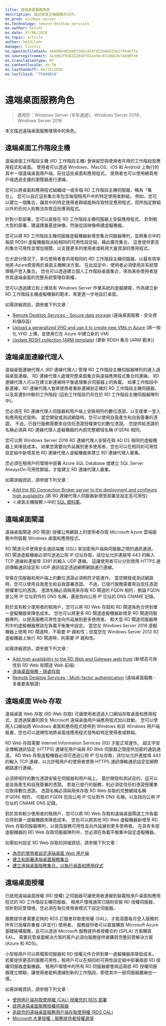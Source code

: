 ```yaml
---
title: 遠端桌面服務角色
description: 描述桌面主機服務的元件。
ms.prod: windows-server
ms.technology: remote-desktop-services
ms.author: helohr
ms.date: 07/06/2018
ms.topic: article
author: heidilohr
manager: lizross
ms.openlocfilehash: 44b98b485b69720a1459f052b68d15617954bffe
ms.sourcegitcommit: 3a3d62f938322849f81ee9ec01186b3e7ab90fe0
ms.translationtype: HT
ms.contentlocale: zh-TW
ms.lasthandoff: 04/23/2020
ms.locfileid: "75949819"
---
```

# <a name="remote-desktop-services-roles"></a>遠端桌面服務角色

>適用於：Windows Server (半年通道)、Windows Server 2019、Windows Server 2016

本文描述遠端桌面服務環境中的角色。

## <a name="remote-desktop-session-host"></a>遠端桌面工作階段主機

遠端桌面工作階段主機 (RD 工作階段主機) 會保留您與使用者共用的工作階段型應用程式和桌面。 使用者可以透過 Windows、MacOS、iOS 和 Android 上執行的其中一個遠端桌面用戶端，前往這些桌面和應用程式。 使用者也可以使用網頁用戶端透過支援的瀏覽器進行連線。

您可以將桌面和應用程式組織成一或多個 RD 工作階段主機伺服器，稱為「集合」。 您可以自訂這些集合來包含每個租用戶中的特定使用者群組。 例如，您可以建立一個集合，讓其中的特定使用者群組能夠存取特定應用程式，但所指定群組以外的任何人則無法存取這些應用程式。

針對小型部署，您可以直接在 RD 工作階段主機伺服器上安裝應用程式。 針對較大型的部署，建議建置基底映像，然後從該映像佈建虛擬機器。

您可以將 RD 工作階段主機伺服器虛擬機器新增至集合伺服器陣列，並將集合中的每部 RDSH 虛擬機器指派給相同的可用性設定組，藉此擴充集合。 這會提供更高的集合可用性並增加規模，以支援更多的使用者或耗用大量資源的應用程式。

在大部分情況下，多位使用者會共用相同的 RD 工作階段主機伺服器，以最有效率地將 Azure資源用於桌面主機解決方案。 在此設定中，使用者必須使用非系統管理帳戶登入集合。 您也可以透過建立個人工作階段桌面集合，來為某些使用者提供其遠端桌面的完整系統管理存取權。

您可以透過建立和上傳具有 Windows Server 作業系統的虛擬硬碟，作為建立新 RD 工作階段主機虛擬機器的範本，來更進一步地自訂桌面。

如需詳細資訊，請參閱下列文章：

* [Remote Desktop Services - Secure data storage](rds-plan-secure-data-storage.md) (遠端桌面服務 - 安全資料儲存區)
* [Upload a generalized VHD and use it to create new VMs in Azure](https://docs.microsoft.com/azure/virtual-machines/windows/upload-generalized-managed?toc=%2Fazure%2Fvirtual-machines%2Fwindows%2Ftoc.json) (將一般化 VHD 上傳，並使用它在 Azure 中建立新的 VM)
* [Update RDSH collection (ARM template)](https://azure.microsoft.com/resources/templates/rds-update-rdsh-collection/) (更新 RDSH 集合 (ARM 範本))

## <a name="remote-desktop-connection-broker"></a>遠端桌面連線代理人

遠端桌面連線代理人 (RD 連線代理人) 管理 RD 工作階段主機伺服器陣列的連入遠端桌面連線。 RD 連線代理人處理完整桌面集合與遠端應用程式集合的連線。 RD 連線代理人可以在建立新連線時平衡處理集合伺服器上的負載。 如果工作階段中斷連線，RD 連線代理人會將使用者重新連線到正確的 RD 工作階段主機伺服器，以及其遭到中斷的工作階段 (這些工作階段仍存在於 RD 工作階段主機伺服器陣列中)。

您必須在 RD 連線代理人伺服器和用戶端上安裝相符的數位憑證，以支援單一登入和應用程式發佈。 當您開發或測試網路時，您可以使用自我產生和自我簽署的憑證。 不過，已發行服務需要來自信任憑證授權單位的數位憑證。 您提供給憑證的名稱必須與 RD 連線代理人虛擬機器的內部完整網域名稱 (FQDN) 相同。

您可以將 Windows Server 2016 RD 連線代理人安裝在與 AD DS 相同的虛擬機器上來降低成本。 如果您需要向外延展到更多使用者，您也可以在相同的可用性設定組中新增其他 RD 連線代理人虛擬機器來建立 RD 連線代理人叢集。

您必須在租用戶的環境中部署 Azure SQL Database 或建立 SQL Server AlwaysOn 可用性群組，才能建立 RD 連線代理人叢集。

如需詳細資訊，請參閱下列文章：

* [Add the RD Connection Broker server to the deployment and configure high availability](rds-connection-broker-cluster.md) (將 RD 連線代理人伺服器新增至部署並設定高可用性)
* ＜桌面主機服務＞中的 [SQL 資料庫](desktop-hosting-service.md#sql-database)。

## <a name="remote-desktop-gateway"></a>遠端桌面閘道

遠端桌面閘道 (RD 閘道) 授權公用網路上的使用者存取 Microsoft Azure 雲端服務中所裝載 Windows 桌面和應用程式。

RD 閘道元件使用安全通訊端層 (SSL) 來加密用戶端與伺服器之間的通訊通道。 RD 閘道虛擬機器必須可透過公用 IP 位址存取，該位址允許連接埠 443 的輸入 TCP 連線和連接埠 3391 的輸入 UDP 連線。 這讓使用者可以分別使用 HTTPS 通訊傳輸通訊協定和 UDP 通訊協定透過網際網路進行連線。

安裝在伺服器和用戶端上的數位憑證必須相符才能運作。 當您開發或測試網路時，您可以使用自我產生和自我簽署憑證。 不過，已發行服務需要來自信任憑證授權單位的憑證。 憑證名稱必須與用來存取 RD 閘道的 FQDN 相符，無論 FQDN 是公用 IP 位址對外的 DNS 名稱，還是指向公用 IP 位址的 DNS CNAME 記錄。

對於具有較少使用者的租用戶，您可以將 RD Web 存取和 RD 閘道角色合併到單一虛擬機器來降低成本。 您也可以將更多 RD 閘道虛擬機器新增至 RD 閘道伺服器陣列，以提高服務可用性並向外延展到更多使用者。 較大型 RD 閘道伺服器陣列中的虛擬機器應該在負載平衡集中設定。 當您在 Windows Server 2016 虛擬機器上使用 RD 閘道時，不需要 IP 親和性；但當您在 Windows Server 2012 R2 虛擬機器上執行 RD 閘道時，則需要 IP 親和性。

如需詳細資訊，請參閱下列文章：

* [Add high availability to the RD Web and Gateway web front](rds-rdweb-gateway-ha.md) (新增高可用性到 RD Web 和閘道 Web 前端)
* [遠端桌面服務 - 隨處存取](rds-plan-access-from-anywhere.md)
* [Remote Desktop Services - Multi-factor authentication](rds-plan-mfa.md) (遠端桌面服務 - 多重要素驗證)

## <a name="remote-desktop-web-access"></a>遠端桌面 Web 存取

遠端桌面 Web 存取 (RD Web 存取) 可讓使用者透過入口網站存取桌面和應用程式，並透過裝置的原生 Microsoft 遠端桌面用戶端應用程式加以啟動。 您可以使用入口網站將 Windows 桌面和應用程式發佈到 Windows 和非 Windows 用戶端裝置，您也可以選擇性地將桌面或應用程式發佈給特定使用者或群組。

RD Web 存取需要 Internet Information Services (IIS) 才能正常運作。 超文字安全傳輸通訊協定 (HTTPS) 連線在用戶端與 RD Web 伺服器之間提供加密的通訊通道。 RD Web 存取虛擬機器必須可透過公用 IP 位址存取，該位址允許連接埠 443 的輸入 TCP 連線，以允許租用戶的使用者使用 HTTPS 通訊傳輸通訊協定從網際網路進行連線。

必須將相符的數位憑證安裝在伺服器和用戶端上。 基於開發和測試目的，這可以是自我產生和自我簽署的憑證。 若是已發行的服務，則必須從信任的憑證授權單位取得數位憑證。 憑證名稱必須與用來存取 RD Web 存取的完整網域名稱 (FQDN) 相符。 可能的 FQDN 包括公用 IP 位址對外 DNS 名稱，以及指向公用 IP 位址的 CNAME DNS 記錄。

對於具有較少使用者的租用戶，您可以將 RD Web 存取和遠端桌面閘道工作負載合併到單一虛擬機器來降低成本。 您也可以將其他 RD Web 虛擬機器新增至 RD Web 存取伺服器陣列，以提高服務可用性並向外延展到更多使用者。 在具有多部虛擬機器的 RD Web 存取伺服器陣列中，您必須在負載平衡集中設定虛擬機器。

如需如何設定 RD Web 存取的詳細資訊，請參閱下列文章：

* [為您的使用者設定遠端桌面 Web 用戶端](clients/remote-desktop-web-client-admin.md)
* [建立和部署遠端桌面服務集合](rds-create-collection.md)
* [建立遠端桌面服務集合，以執行桌面和應用程式](rds-create-collection.md)

## <a name="remote-desktop-licensing"></a>遠端桌面授權

已啟用遠端桌面授權 (RD 授權) 之伺服器可讓使用者連線到裝載租用戶桌面和應用程式的 RD 工作階段主機伺服器。 租用戶環境通常已隨附安裝 RD 授權伺服器，但針對託管環境，您必須在每位使用者模式下設定伺服器。

服務提供者需要足夠的 RDS 訂閱者存取使用權 (SAL)，才能涵蓋每月登入服務的所有已授權非重複 (非並行) 使用者。 服務提供者可以直接購買 Microsoft Azure 基礎結構服務，且可以透過 Microsoft 服務提供者授權合約 (SPLA) 方案購買 SAL。 需要託管桌面解決方案的客戶必須向服務提供者購買完整託管解決方案 (Azure 和 RDS)。

小型租用戶可以將檔案伺服器和 RD 授權元件合併到單一虛擬機器來降低成本。 若要提供更高的服務可用性，租用戶可以在相同的可用性設定組中部署兩部 RD 授權伺服器虛擬機器。 租用戶環境中的所有 RD 伺服器都會與這兩部 RD 授權伺服器建立關聯，讓使用者能夠連線到新的工作階段，即使其中一部伺服器離線也一樣。

如需詳細資訊，請參閱下列文章：

* [使用用戶端存取使用權 (CAL) 授權您的 RDS 部署](rds-client-access-license.md)
* [啟用遠端桌面服務授權伺服器](rds-activate-license-server.md)
* [追蹤您的遠端桌面服務用戶端存取使用權 (RDS CAL)](rds-track-cals.md)
* [Microsoft 大量授權：服務提供者授權選項](https://www.microsoft.com/Licensing/licensing-programs/spla-program.aspx)